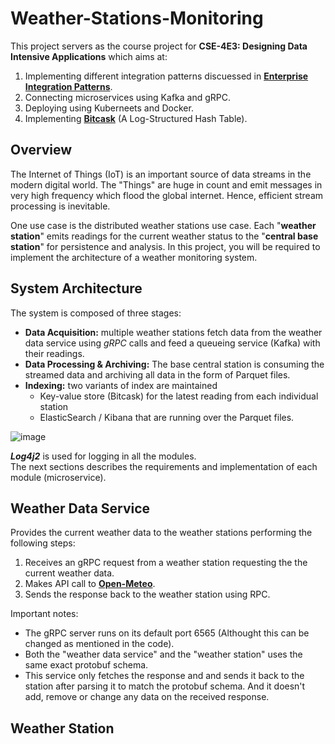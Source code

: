 # Weather-Stations-Monitoring

This project servers as the course project for **CSE-4E3: Designing Data Intensive Applications** which aims at:
1) Implementing different integration patterns discuessed in [**Enterprise Integration Patterns**](https://www.enterpriseintegrationpatterns.com/).
2) Connecting microservices using Kafka and gRPC.
3) Deploying using Kuberneets and Docker.
4) Implementing [**Bitcask**](https://riak.com/assets/bitcask-intro.pdf) (A Log-Structured Hash Table).

## Overview

The Internet of Things (IoT) is an important source of data streams in the modern digital world.
The "Things" are huge in count and emit messages in very high frequency which flood the
global internet. Hence, efficient stream processing is inevitable.

One use case is the distributed weather stations use case. Each "**weather station**" emits
readings for the current weather status to the "**central base station**" for persistence and
analysis. In this project, you will be required to implement the architecture of a weather
monitoring system.

## System Architecture

The system is composed of three stages:
* **Data Acquisition:** multiple weather stations fetch data from the weather data service using _gRPC_ calls and feed a queueing service (Kafka) with their readings.
* **Data Processing & Archiving:** The base central station is consuming the streamed
data and archiving all data in the form of Parquet files.
* **Indexing:** two variants of index are maintained
    * Key-value store (Bitcask) for the latest reading from each individual station
    * ElasticSearch / Kibana that are running over the Parquet files.
 
![image](https://github.com/AmrMomtaz/Weather-Stations-Monitoring/assets/61145262/e0b80ce6-ad12-460c-b7fc-cb4d78810fef)

**_Log4j2_** is used for logging in all the modules.<br>
The next sections describes the requirements and implementation of each module (microservice).

## Weather Data Service

Provides the current weather data to the weather stations performing the following steps: 
1) Receives an gRPC request from a weather station requesting the the current weather data.
2) Makes API call to [**Open-Meteo**](https://open-meteo.com/).
3) Sends the response back to the weather station using RPC.

Important notes:
* The gRPC server runs on its default port 6565 (Althought this can be changed as mentioned in the code).
* Both the "weather data service" and the "weather station" uses the same exact protobuf schema.
* This service only fetches the response and and sends it back to the station after parsing it to match the protobuf schema. And it doesn't add, remove or change any data on the received response.

## Weather Station

